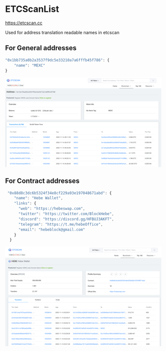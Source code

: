 # ETCScanList

https://etcscan.cc

Used for address translation readable names in etcscan

For General addresses
---------------------
```js
"0x1bb735a0b2a3537f9dc5e33210a7a6fffb45f786": {
    "name": "MEXC"
}
```

![image](./addresses.png)


For Contract addresses
---------------------
```js
 "0x88d8c3dc6b5324f34e8cf229a93e197048671abd": {
    "name": "Hebe Wallet",
    "links": {
      "web": "https://hebeswap.com",
      "twitter": "https://twitter.com/BlockHebe",
      "discord": "https://discord.gg/HFBUJ3AKFT",
      "telegram": "https://t.me/hebeOffice",
      "email": "hebeblock@gmail.com"
    }
  }
```
![image](./contract.png)
